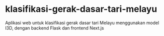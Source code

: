# klasifikasi-gerak-dasar-tari-melayu
Aplikasi web untuk klasifikasi gerak dasar tari Melayu menggunakan model I3D, dengan backend Flask dan frontend Next.js
